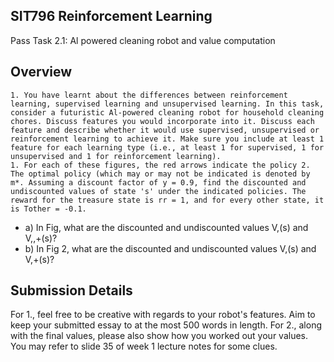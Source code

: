 ## SIT796 Reinforcement Learning

Pass Task 2.1: Al powered cleaning robot and value computation

## Overview

    1. You have learnt about the differences between reinforcement learning, supervised learning and unsupervised learning. In this task, consider a futuristic Al-powered cleaning robot for household cleaning chores. Discuss features you would incorporate into it. Discuss each feature and describe whether it would use supervised, unsupervised or reinforcement learning to achieve it. Make sure you include at least 1 feature for each learning type (i.e., at least 1 for supervised, 1 for unsupervised and 1 for reinforcement learning).
    1. For each of these figures, the red arrows indicate the policy 2. The optimal policy (which may or may not be indicated is denoted by m*. Assuming a discount factor of y = 0.9, find the discounted and undiscounted values of state 's' under the indicated policies. The reward for the treasure state is rr = 1, and for every other state, it is Tother = -0.1.
- a) In Fig, what are the discounted and undiscounted values V,(s) and V,,+(s)?
- b) In Fig 2, what are the discounted and undiscounted values V,(s) and V,+(s)?

## Submission Details

For 1., feel free to be creative with regards to your robot's features. Aim to keep your submitted essay to at the most 500 words in length. For 2., along with the final values, please also show how you worked out your values. You may refer to slide 35 of week 1 lecture notes for some clues.